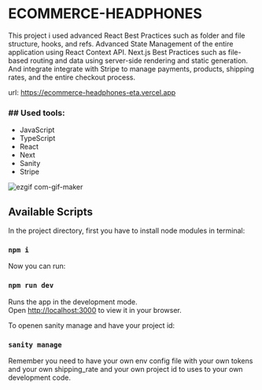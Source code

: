 # ECOMMERCE-HEADPHONES

This project i used advanced React Best Practices such as folder and file structure, hooks, and refs. Advanced State Management of the entire application using React Context API. Next.js Best Practices such as file-based routing and data using server-side rendering and static generation. And integrate integrate with Stripe to manage payments, products, shipping rates, and the entire checkout process.

url: https://ecommerce-headphones-eta.vercel.app

<h3>## Used tools:</h3>
<ul>
<li>JavaScript</li>
<li>TypeScript</li>
<li>React</li>
<li>Next</li>
<li>Sanity</li>
<li>Stripe</li>
</ul>


![ezgif com-gif-maker](https://user-images.githubusercontent.com/100448527/182004184-ee5b8f5f-c631-45ca-a091-13dd01fb1a63.gif)


## Available Scripts

In the project directory, first you have to install node modules in terminal:

### `npm i`

Now you can run:

### `npm run dev`

Runs the app in the development mode.\
Open [http://localhost:3000](http://localhost:3000) to view it in your browser.

To openen sanity manage and have your project id:

### `sanity manage`

Remember you need to have your own env config file with your own tokens and your own shipping_rate and your own project id to uses to your own development code.
